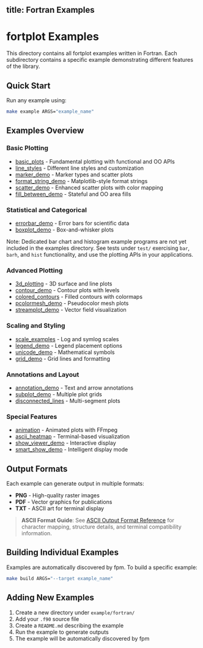 title: Fortran Examples
---

# fortplot Examples

This directory contains all fortplot examples written in Fortran. Each subdirectory contains a specific example demonstrating different features of the library.

## Quick Start

Run any example using:

```bash
make example ARGS="example_name"
```

## Examples Overview

### Basic Plotting
- [basic_plots](./basic_plots/) - Fundamental plotting with functional and OO APIs
- [line_styles](./line_styles/) - Different line styles and customization
- [marker_demo](./marker_demo/) - Marker types and scatter plots
- [format_string_demo](./format_string_demo/) - Matplotlib-style format strings
- [scatter_demo](./scatter_demo/) - Enhanced scatter plots with color mapping
- [fill_between_demo](./fill_between_demo/) - Stateful and OO area fills

### Statistical and Categorical
- [errorbar_demo](./errorbar_demo/) - Error bars for scientific data
- [boxplot_demo](./boxplot_demo/) - Box-and-whisker plots
  
Note: Dedicated bar chart and histogram example programs are not yet included
in the examples directory. See tests under `test/` exercising `bar`, `barh`,
and `hist` functionality, and use the plotting APIs in your applications.

### Advanced Plotting
- [3d_plotting](./3d_plotting/) - 3D surface and line plots
- [contour_demo](./contour_demo/) - Contour plots with levels
- [colored_contours](./colored_contours/) - Filled contours with colormaps
- [pcolormesh_demo](./pcolormesh_demo/) - Pseudocolor mesh plots
- [streamplot_demo](./streamplot_demo/) - Vector field visualization

### Scaling and Styling
- [scale_examples](./scale_examples/) - Log and symlog scales
- [legend_demo](./legend_demo/) - Legend placement options
- [unicode_demo](./unicode_demo/) - Mathematical symbols
- [grid_demo](./grid_demo/) - Grid lines and formatting

### Annotations and Layout
- [annotation_demo](./annotation_demo/) - Text and arrow annotations
- [subplot_demo](./subplot_demo/) - Multiple plot grids
- [disconnected_lines](./disconnected_lines/) - Multi-segment plots

### Special Features
- [animation](./animation/) - Animated plots with FFmpeg
- [ascii_heatmap](./ascii_heatmap/) - Terminal-based visualization
- [show_viewer_demo](./show_viewer_demo/) - Interactive display
- [smart_show_demo](./smart_show_demo/) - Intelligent display mode

## Output Formats

Each example can generate output in multiple formats:
- **PNG** - High-quality raster images
- **PDF** - Vector graphics for publications
- **TXT** - ASCII art for terminal display

> **ASCII Format Guide**: See [ASCII Output Format Reference](../doc/ascii_output_format.md) for character mapping, structure details, and terminal compatibility information.

## Building Individual Examples

Examples are automatically discovered by fpm. To build a specific example:

```bash
make build ARGS="--target example_name"
```

## Adding New Examples

1. Create a new directory under `example/fortran/`
2. Add your `.f90` source file
3. Create a `README.md` describing the example
4. Run the example to generate outputs
5. The example will be automatically discovered by fpm
